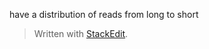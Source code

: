 have a distribution of reads
from long to short



> Written with [StackEdit](https://stackedit.io/).
<!--stackedit_data:
eyJoaXN0b3J5IjpbLTE5MTc2ODc5OThdfQ==
-->